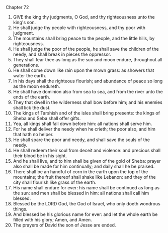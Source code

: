 

Chapter 72

1. GIVE the king thy judgments, O God, and thy righteousness unto the king's son.
2. He shall judge thy people with righteousness, and thy poor with judgment.
3. The mountains shall bring peace to the people, and the little hills, by righteousness.
4. He shall judge the poor of the people, he shall save the children of the needy, and shall break in pieces the oppressor.
5. They shall fear thee as long as the sun and moon endure, throughout all generations.
6. He shall come down like rain upon the mown grass: as showers that water the earth.
7. In his days shall the righteous flourish; and abundance of peace so long as the moon endureth.
8. He shall have dominion also from sea to sea, and from the river unto the ends of the earth.
9. They that dwell in the wilderness shall bow before him; and his enemies shall lick the dust.
10. The kings of Tarshish and of the isles shall bring presents: the kings of Sheba and Seba shall offer gifts.
11. Yea, all kings shall fall down before him: all nations shall serve him.
12. For he shall deliver the needy when he crieth; the poor also, and him that hath no helper.
13. He shall spare the poor and needy, and shall save the souls of the needy.
14. He shall redeem their soul from deceit and violence: and precious shall their blood be in his sight.
15. And he shall live, and to him shall be given of the gold of Sheba: prayer also shall be made for him continually; and daily shall he be praised.
16. There shall be an handful of corn in the earth upon the top of the mountains; the fruit thereof shall shake like Lebanon: and they of the city shall flourish like grass of the earth.
17. His name shall endure for ever: his name shall be continued as long as the sun: and men shall be blessed in him: all nations shall call him blessed.
18. Blessed be the LORD God, the God of Israel, who only doeth wondrous things.
19. And blessed be his glorious name for ever: and let the whole earth be filled with his glory; Amen, and Amen.
20. The prayers of David the son of Jesse are ended.
